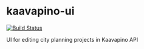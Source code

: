 # kaavapino-ui
[![Build Status](https://travis-ci.com/City-of-Helsinki/kaavapino-ui.svg?branch=master)](https://travis-ci.com/City-of-Helsinki/kaavapino-ui)

UI for editing city planning projects in Kaavapino API
